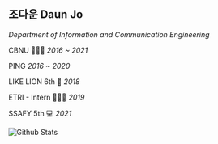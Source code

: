 
## 조다운 Daun Jo

*Department of Information and Communication Engineering*

CBNU 👩🏻‍🎓 *2016 ~ 2021*

PING *2016 ~ 2020*

LIKE LION 6th 🦁 *2018*

ETRI - Intern 👩🏻‍💻 *2019*

SSAFY 5th 💻 *2021*

![Github Stats](https://github-readme-stats.vercel.app/api?username=biud436&show_icons=true)
